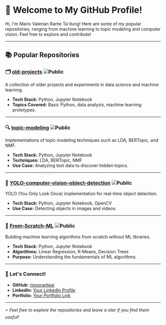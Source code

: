 # 👋 Welcome to My GitHub Profile!

Hi, I'm Mario Valerian Rante Ta'dung! Here are some of my popular repositories, ranging from machine learning to topic modeling and computer vision. Feel free to explore and contribute!

---

## 📚 **Popular Repositories**

### 🗂 [old-projects](https://github.com/rioooranteai/old-projects) ![Public](https://img.shields.io/badge/Status-Public-blue)
A collection of older projects and experiments in data science and machine learning.

- **Tech Stack:** Python, Jupyter Notebook  
- **Topics Covered:** Basic Python, data analysis, machine learning prototypes.

---

### 🔍 [topic-modeling](https://github.com/rioooranteai/topic-modeling) ![Public](https://img.shields.io/badge/Status-Public-blue)
Implementations of topic modeling techniques such as LDA, BERTopic, and NMF.

- **Tech Stack:** Python, Jupyter Notebook  
- **Techniques:** LDA, BERTopic, NMF  
- **Use Case:** Analyzing text data to discover hidden topics.

---

### 📸 [YOLO-computer-vision-object-detection](https://github.com/rioooranteai/YOLO-computer-vision-object-detection) ![Public](https://img.shields.io/badge/Status-Public-blue)
YOLO (You Only Look Once) implementation for real-time object detection.

- **Tech Stack:** Python, Jupyter Notebook, OpenCV  
- **Use Case:** Detecting objects in images and videos.

---

### 🧠 [From-Scratch-ML](https://github.com/rioooranteai/From-Scratch-ML) ![Public](https://img.shields.io/badge/Status-Public-blue)
Building machine learning algorithms from scratch without ML libraries.

- **Tech Stack:** Python, Jupyter Notebook  
- **Algorithms:** Linear Regression, K-Means, Decision Trees  
- **Purpose:** Understanding the fundamentals of ML algorithms.

---

### 🚀 **Let's Connect!**

- **GitHub:** [rioooranteai](https://github.com/rioooranteai)  
- **LinkedIn:** [Your LinkedIn Profile](#)  
- **Portfolio:** [Your Portfolio Link](#)  

---

⭐ *Feel free to explore the repositories and leave a star if you find them useful!*
